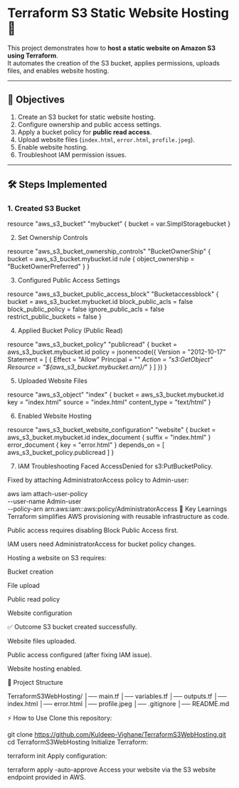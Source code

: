 # Terraform S3 Static Website Hosting 🚀

This project demonstrates how to **host a static website on Amazon S3 using Terraform**.  
It automates the creation of the S3 bucket, applies permissions, uploads files, and enables website hosting.

---

## 📌 Objectives
1. Create an S3 bucket for static website hosting.  
2. Configure ownership and public access settings.  
3. Apply a bucket policy for **public read access**.  
4. Upload website files (`index.html`, `error.html`, `profile.jpeg`).  
5. Enable website hosting.  
6. Troubleshoot IAM permission issues.  

---

## 🛠️ Steps Implemented

### 1. Created S3 Bucket

resource "aws_s3_bucket" "mybucket" {
  bucket = var.SimplStoragebucket
}


2. Set Ownership Controls

resource "aws_s3_bucket_ownership_controls" "BucketOwnerShip" {
  bucket = aws_s3_bucket.mybucket.id
  rule {
    object_ownership = "BucketOwnerPreferred"
  }
}


3. Configured Public Access Settings

resource "aws_s3_bucket_public_access_block" "Bucketaccessblock" {
  bucket = aws_s3_bucket.mybucket.id
  block_public_acls       = false
  block_public_policy     = false
  ignore_public_acls      = false
  restrict_public_buckets = false
}


4. Applied Bucket Policy (Public Read)

resource "aws_s3_bucket_policy" "publicread" {
  bucket = aws_s3_bucket.mybucket.id
  policy = jsonencode({
    Version = "2012-10-17"
    Statement = [
      {
        Effect    = "Allow"
        Principal = "*"
        Action    = "s3:GetObject"
        Resource  = "${aws_s3_bucket.mybucket.arn}/*"
      }
    ]
  })
}


5. Uploaded Website Files

resource "aws_s3_object" "index" {
  bucket       = aws_s3_bucket.mybucket.id
  key          = "index.html"
  source       = "index.html"
  content_type = "text/html"
}


6. Enabled Website Hosting

resource "aws_s3_bucket_website_configuration" "website" {
  bucket = aws_s3_bucket.mybucket.id
  index_document { suffix = "index.html" }
  error_document { key = "error.html" }
  depends_on = [ aws_s3_bucket_policy.publicread ]
}


7. IAM Troubleshooting
Faced AccessDenied for s3:PutBucketPolicy.

Fixed by attaching AdministratorAccess policy to Admin-user:



aws iam attach-user-policy \
  --user-name Admin-user \
  --policy-arn arn:aws:iam::aws:policy/AdministratorAccess
🔑 Key Learnings
Terraform simplifies AWS provisioning with reusable infrastructure as code.

Public access requires disabling Block Public Access first.

IAM users need AdministratorAccess for bucket policy changes.

Hosting a website on S3 requires:

Bucket creation

File upload

Public read policy

Website configuration

✅ Outcome
S3 bucket created successfully.

Website files uploaded.

Public access configured (after fixing IAM issue).

Website hosting enabled.

📂 Project Structure

TerraformS3WebHosting/
│── main.tf
│── variables.tf
│── outputs.tf
│── index.html
│── error.html
│── profile.jpeg
│── .gitignore
│── README.md



⚡ How to Use
Clone this repository:

git clone https://github.com/Kuldeep-Vighane/TerraformS3WebHosting.git
cd TerraformS3WebHosting
Initialize Terraform:

terraform init
Apply configuration:

terraform apply -auto-approve
Access your website via the S3 website endpoint provided in AWS.
